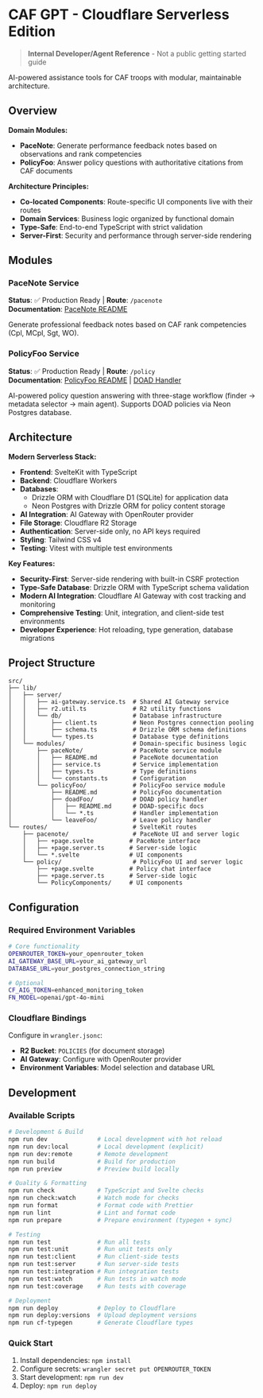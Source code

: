 # CAF GPT - Cloudflare Serverless Edition

> **Internal Developer/Agent Reference** - Not a public getting started guide

AI-powered assistance tools for CAF troops with modular, maintainable architecture.

## Overview

**Domain Modules:**

- **PaceNote**: Generate performance feedback notes based on observations and rank competencies
- **PolicyFoo**: Answer policy questions with authoritative citations from CAF documents

**Architecture Principles:**

- **Co-located Components**: Route-specific UI components live with their routes
- **Domain Services**: Business logic organized by functional domain
- **Type-Safe**: End-to-end TypeScript with strict validation
- **Server-First**: Security and performance through server-side rendering

## Modules

### PaceNote Service

**Status**: ✅ Production Ready | **Route**: `/pacenote`  
**Documentation**: [PaceNote README](src/lib/modules/paceNote/README.md)

Generate professional feedback notes based on CAF rank competencies (Cpl, MCpl, Sgt, WO).

### PolicyFoo Service

**Status**: ✅ Production Ready | **Route**: `/policy`  
**Documentation**: [PolicyFoo README](src/lib/modules/policyFoo/README.md) | [DOAD Handler](src/lib/modules/policyFoo/doadFoo/README.md)

AI-powered policy question answering with three-stage workflow (finder → metadata selector → main agent). Supports DOAD policies via Neon Postgres database.

## Architecture

**Modern Serverless Stack:**

- **Frontend**: SvelteKit with TypeScript
- **Backend**: Cloudflare Workers
- **Databases**:
  - Drizzle ORM with Cloudflare D1 (SQLite) for application data
  - Neon Postgres with Drizzle ORM for policy content storage
- **AI Integration**: AI Gateway with OpenRouter provider
- **File Storage**: Cloudflare R2 Storage
- **Authentication**: Server-side only, no API keys required
- **Styling**: Tailwind CSS v4
- **Testing**: Vitest with multiple test environments

**Key Features:**

- **Security-First**: Server-side rendering with built-in CSRF protection
- **Type-Safe Database**: Drizzle ORM with TypeScript schema validation
- **Modern AI Integration**: Cloudflare AI Gateway with cost tracking and monitoring
- **Comprehensive Testing**: Unit, integration, and client-side test environments
- **Developer Experience**: Hot reloading, type generation, database migrations

## Project Structure

```
src/
├── lib/
│   ├── server/
│   │   ├── ai-gateway.service.ts  # Shared AI Gateway service
│   │   ├── r2.util.ts             # R2 utility functions
│   │   └── db/                    # Database infrastructure
│   │       ├── client.ts          # Neon Postgres connection pooling
│   │       ├── schema.ts          # Drizzle ORM schema definitions
│   │       └── types.ts           # Database type definitions
│   └── modules/                   # Domain-specific business logic
│       ├── paceNote/              # PaceNote service module
│       │   ├── README.md          # PaceNote documentation
│       │   ├── service.ts         # Service implementation
│       │   ├── types.ts           # Type definitions
│       │   └── constants.ts       # Configuration
│       └── policyFoo/             # PolicyFoo service module
│           ├── README.md          # PolicyFoo documentation
│           ├── doadFoo/           # DOAD policy handler
│           │   ├── README.md      # DOAD-specific docs
│           │   └── *.ts           # Handler implementation
│           └── leaveFoo/          # Leave policy handler
└── routes/                        # SvelteKit routes
    ├── pacenote/                  # PaceNote UI and server logic
    │   ├── +page.svelte          # PaceNote interface
    │   ├── +page.server.ts       # Server-side logic
    │   └── *.svelte              # UI components
    └── policy/                    # PolicyFoo UI and server logic
        ├── +page.svelte          # Policy chat interface
        ├── +page.server.ts       # Server-side logic
        └── PolicyComponents/     # UI components
```

## Configuration

### Required Environment Variables

```bash
# Core functionality
OPENROUTER_TOKEN=your_openrouter_token
AI_GATEWAY_BASE_URL=your_ai_gateway_url
DATABASE_URL=your_postgres_connection_string

# Optional
CF_AIG_TOKEN=enhanced_monitoring_token
FN_MODEL=openai/gpt-4o-mini
```

### Cloudflare Bindings

Configure in `wrangler.jsonc`:

- **R2 Bucket**: `POLICIES` (for document storage)
- **AI Gateway**: Configure with OpenRouter provider
- **Environment Variables**: Model selection and database URL

## Development

### Available Scripts

```bash
# Development & Build
npm run dev              # Local development with hot reload
npm run dev:local        # Local development (explicit)
npm run dev:remote       # Remote development
npm run build            # Build for production
npm run preview          # Preview build locally

# Quality & Formatting
npm run check            # TypeScript and Svelte checks
npm run check:watch      # Watch mode for checks
npm run format           # Format code with Prettier
npm run lint             # Lint and format code
npm run prepare          # Prepare environment (typegen + sync)

# Testing
npm run test             # Run all tests
npm run test:unit        # Run unit tests only
npm run test:client      # Run client-side tests
npm run test:server      # Run server-side tests
npm run test:integration # Run integration tests
npm run test:watch       # Run tests in watch mode
npm run test:coverage    # Run tests with coverage

# Deployment
npm run deploy           # Deploy to Cloudflare
npm run deploy:versions  # Upload deployment versions
npm run cf-typegen       # Generate Cloudflare types
```

### Quick Start

1. Install dependencies: `npm install`
2. Configure secrets: `wrangler secret put OPENROUTER_TOKEN`
3. Start development: `npm run dev`
4. Deploy: `npm run deploy`
